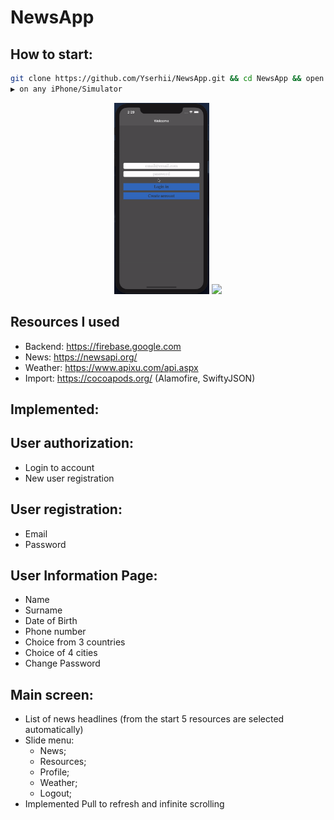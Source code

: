 # NewsApp

## How to start:
```bash
git clone https://github.com/Yserhii/NewsApp.git && cd NewsApp && open newApp.xcworkspace
▶️ on any iPhone/Simulator
```
<div align="center">
  <img src="https://github.com/Yserhii/NewsApp/blob/master/Sourses/Part_1.gif" width="30%" />
  <img src="https://github.com/Yserhii/NewsApp/blob/master/Sourses/Part_2.gif" width="30%" />
</div>

## Resources I used
- Backend: https://firebase.google.com
- News: https://newsapi.org/
- Weather: https://www.apixu.com/api.aspx
- Import: https://cocoapods.org/ (Alamofire, SwiftyJSON)

## Implemented:
## User authorization:
- Login to account
- New user registration
## User registration:
- Email
- Password
## User Information Page:
- Name
- Surname
- Date of Birth
- Phone number
- Choice from 3 countries
- Choice of 4 cities
- Change Password
## Main screen:
- List of news headlines (from the start 5 resources are selected automatically)
- Slide menu:
  - News;
  - Resources;
  - Profile;
  - Weather;
  - Logout;
- Implemented Pull to refresh and infinite scrolling
